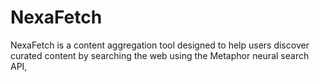 # NexaFetch
 
NexaFetch is a content aggregation tool designed to help users discover curated content by searching the web using the Metaphor neural search API, 
